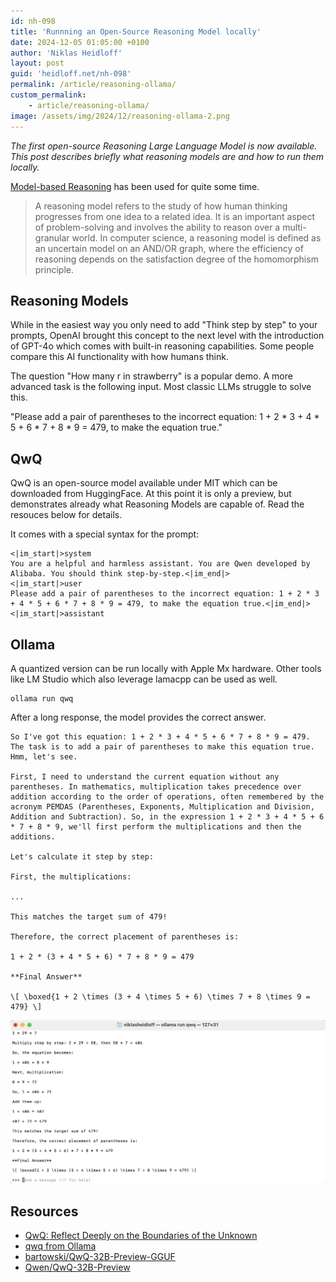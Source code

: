 ```yaml
---
id: nh-098
title: 'Runnning an Open-Source Reasoning Model locally'
date: 2024-12-05 01:05:00 +0100
author: 'Niklas Heidloff'
layout: post
guid: 'heidloff.net/nh-098'
permalink: /article/reasoning-ollama/
custom_permalink:
    - article/reasoning-ollama/
image: /assets/img/2024/12/reasoning-ollama-2.png
---
```


*The first open-source Reasoning Large Language Model is now available. This post describes briefly what reasoning models are and how to run them locally.*

[Model-based Reasoning](https://www.sciencedirect.com/topics/computer-science/reasoning-model) has been used for quite some time.

> A reasoning model refers to the study of how human thinking progresses from one idea to a related idea. It is an important aspect of problem-solving and involves the ability to reason over a multi-granular world. In computer science, a reasoning model is defined as an uncertain model on an AND/OR graph, where the efficiency of reasoning depends on the satisfaction degree of the homomorphism principle.

## Reasoning Models

While in the easiest way you only need to add "Think step by step" to your prompts, OpenAI brought this concept to the next level with the introduction of GPT-4o which comes with built-in reasoning capabilities. Some people compare this AI functionality with how humans think.


The question "How many r in strawberry" is a popular demo. A more advanced task is the following input. Most classic LLMs struggle to solve this.

"Please add a pair of parentheses to the incorrect equation: 1 + 2 * 3 + 4 * 5 + 6 * 7 + 8 * 9 = 479, to make the equation true."

## QwQ

QwQ is an open-source model available under MIT which can be downloaded from HuggingFace. At this point it is only a preview, but demonstrates already what Reasoning Models are capable of. Read the resouces below for details.

It comes with a special syntax for the prompt:

```text
<|im_start|>system
You are a helpful and harmless assistant. You are Qwen developed by Alibaba. You should think step-by-step.<|im_end|>
<|im_start|>user
Please add a pair of parentheses to the incorrect equation: 1 + 2 * 3 + 4 * 5 + 6 * 7 + 8 * 9 = 479, to make the equation true.<|im_end|>
<|im_start|>assistant
```

## Ollama

A quantized version can be run locally with Apple Mx hardware. Other tools like LM Studio which also leverage lamacpp can be used as well.

```
ollama run qwq
```

After a long response, the model provides the correct answer.

```text
So I've got this equation: 1 + 2 * 3 + 4 * 5 + 6 * 7 + 8 * 9 = 479. The task is to add a pair of parentheses to make this equation true. Hmm, let's see.

First, I need to understand the current equation without any parentheses. In mathematics, multiplication takes precedence over addition according to the order of operations, often remembered by the acronym PEMDAS (Parentheses, Exponents, Multiplication and Division, Addition and Subtraction). So, in the expression 1 + 2 * 3 + 4 * 5 + 6 * 7 + 8 * 9, we'll first perform the multiplications and then the additions.

Let's calculate it step by step:

First, the multiplications:

...

This matches the target sum of 479!

Therefore, the correct placement of parentheses is:

1 + 2 * (3 + 4 * 5 + 6) * 7 + 8 * 9 = 479

**Final Answer**

\[ \boxed{1 + 2 \times (3 + 4 \times 5 + 6) \times 7 + 8 \times 9 = 479} \]
```

![image](/assets/img/2024/12/reasoning-ollama-1.png)

## Resources

* [QwQ: Reflect Deeply on the Boundaries of the Unknown](https://qwenlm.github.io/blog/qwq-32b-preview/)
* [qwq from Ollama](https://ollama.com/library/qwq)
* [bartowski/QwQ-32B-Preview-GGUF](https://huggingface.co/bartowski/QwQ-32B-Preview-GGUF)
* [Qwen/QwQ-32B-Preview](https://huggingface.co/Qwen/QwQ-32B-Preview)